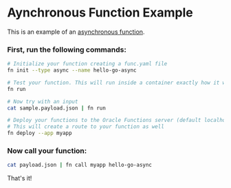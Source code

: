 # Aynchronous Function Example

This is an example of an [asynchronous function](/docs/async.md). 

### First, run the following commands:

```sh
# Initialize your function creating a func.yaml file
fn init --type async --name hello-go-async

# Test your function. This will run inside a container exactly how it will on the server
fn run

# Now try with an input
cat sample.payload.json | fn run

# Deploy your functions to the Oracle Functions server (default localhost:8080)
# This will create a route to your function as well
fn deploy --app myapp
```

### Now call your function:

```sh
cat payload.json | fn call myapp hello-go-async
```

That's it!
